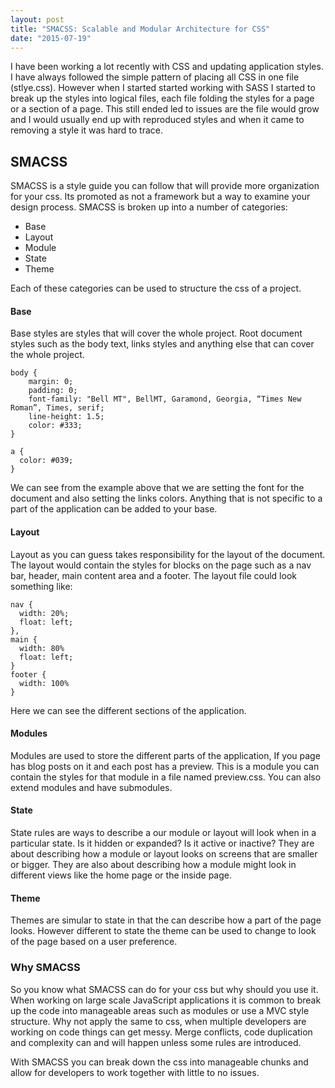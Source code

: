 ```yaml
---
layout: post
title: "SMACSS: Scalable and Modular Architecture for CSS"
date: "2015-07-19"
---
```


I have been working a lot recently with CSS and updating application styles.
I have always followed the simple pattern of placing all CSS in one file (stlye.css). However when I started started working with SASS I started to break up the styles into logical files, each file folding the styles for a page or a section of a page. This still ended led to issues are the file would grow and I would usually end up with reproduced styles and when it came to removing a style it was hard to trace.

## SMACSS
SMACSS is a style guide you can follow that will provide more organization for your css. Its promoted as not a framework but a way to examine your design process. SMACSS is broken up into a number of categories:
* Base
* Layout
* Module
* State
* Theme

Each of these categories can be used to structure the css of a project.

#### Base
Base styles are styles that will cover the whole project. Root document styles such as the body text, links styles and anything else that can cover the whole project.

```
body {
    margin: 0;
    padding: 0;
    font-family: "Bell MT", BellMT, Garamond, Georgia, “Times New Roman”, Times, serif;
    line-height: 1.5;
    color: #333;
}

a {
  color: #039;
}
```
We can see from the example above that we are setting the font for the document and also setting the links colors. Anything that is not specific to a part of the application can be added to your base.

#### Layout
Layout as you can guess takes responsibility for the layout of the document. The layout would contain the styles for blocks on the page such as a nav bar, header, main content area and a footer. The layout file could look something like:
```
nav {
  width: 20%;
  float: left;
},
main {
  width: 80%
  float: left;
}
footer {
  width: 100%
}
```
Here we can see the different sections of the application.

#### Modules
Modules are used to store the different parts of the application, If you page has blog posts on it and each post has a preview. This is a module you can contain the styles for that module in a file named preview.css. You can also extend modules and have submodules.

#### State
State rules are ways to describe a our module or layout will look when in a particular state. Is it hidden or expanded? Is it active or inactive? They are about describing how a module or layout looks on screens that are smaller or bigger. They are also about describing how a module might look in different views like the home page or the inside page.

#### Theme
Themes are simular to state in that the can describe how a part of the page looks. However different to state the theme can be used to change to look of the page based on a user preference.

### Why SMACSS
So you know what SMACSS can do for your css but why should you use it. When working on large scale JavaScript applications it is common to break up the code into manageable areas such as modules or use a MVC style structure. Why not apply the same to css, when multiple developers are working on code things can get messy. Merge conflicts, code duplication and complexity can and will happen unless some rules are introduced.

With SMACSS you can break down the css into manageable chunks and allow for developers to work together with little to no issues. 
